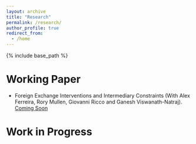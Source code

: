 ```yaml
---
layout: archive
title: "Research"
permalink: /research/
author_profile: true
redirect_from:
  - /home
---
```


{% include base_path %}

Working Paper
======
* Foreign Exchange Interventions and Intermediary Constraints (With Alex Ferreira, Rory Mullen, Giovanni Ricco and Ganesh Viswanath-Natraj). 
[Coming Soon]() 
  
Work in Progress
======

  

